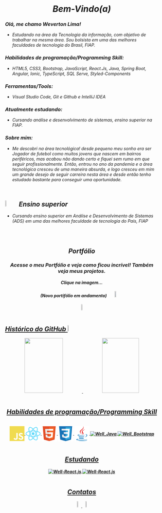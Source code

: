
<h1 align="center"><em>Bem-Vindo(a)<em></h1>
  
### Olá, me chamo Weverton Lima!<br>

* Estudando na área da Tecnologia da informação, com objetivo de trabalhar na mesma área.
  Sou bolsista em uma das melhores faculdades de tecnologia do Brasil, FIAP.
  
### Habilidades de programação/Programming Skill:<br> 
* HTML5, CSS3, Bootstrap, JavaScript, React.Js, Java, Spring Boot, Angular, Ionic, TypeScript, SQL Serve, Styled-Components  

### Ferramentas/Tools:<br>
* Visual Studio Code, Git e Github e IntelliJ IDEA  
  
### Atualmente estudando:
* Cursando análise e desenvolvimento de sistemas, ensino superior na FIAP.  
  
### Sobre mim:
* Me descobri na área tecnológica! desde pequeno meu sonho era ser Jogador de futebol como muitos jovens que nascem em bairros periféricos, mas acabou não dando certo e fiquei sem rumo em que seguir profissionalmente. Então, entrou no ano da pandemia e a área tecnológica cresceu de uma maneira absurda, e logo cresceu em mim um grande desejo de seguir carreira nesta área e desde então tenho estudado bastante para conseguir uma oportunidade.

<br>
  
## <img height="8%" width="8%" src="https://play-lh.googleusercontent.com/-uaIzKnZGDATRaOT_DqYKdzuJTWgeeOvQeZ0XNUASysOAJaGNqkKlyVPk_tiNAZqG2Q=w240-h480-rw"/> *Ensino superior*
  
* *Cursando ensino superior em Análise e Desenvolvimento de Sistemas (ADS) em uma das melhores faculdade de tecnologia do País, FIAP*

  <br><br>

<h2 align="center">Portfólio</h2>

<h3 align="center"><em> Acesse o meu Portfólio e veja como ficou incrível! 
Também veja meus projetos.<em></h3>
<h4 align="center">Clique na imagem...</h4>
<h4 align="center">(Novo portifólio em andamento) <img src="https://gifs.eco.br/wp-content/uploads/2021/08/imagens-e-gifs-de-loading-41.gif" height="5%" width="10%" /><h4>
<div align="center"></div>

<div align="center"><a href="https://welldev.netlify.app/"> <img src="https://cdn-icons-png.flaticon.com/512/6646/6646541.png" height="5%" width="5%" /></div> 
<br>

## *Histórico do GitHub* <img src="https://cdn-icons-png.flaticon.com/512/270/270798.png" height="5%" width="5%"/>
<div align="center">
  <a href="https://github.com/wevertonbarbosa">
  <img height="180em" width="50%" src="https://github-readme-stats.vercel.app/api?username=Wevertonbarbosa&show_icons=true&theme=blue-green&include_all_commits=true&count_private=true"/>
  <img height="180em" width="49%" src="https://github-readme-stats.vercel.app/api/top-langs/?username=Wevertonbarbosa&layout=compact&langs_count=7&theme=blue-green"/>
</div>


<div style="display: inline_block" align="center"><br>  
  <h2> Habilidades de programação/Programming Skill </h2><br>
  <img align="center" alt="Well-Js" height="50" width="50" src="https://raw.githubusercontent.com/devicons/devicon/master/icons/javascript/javascript-plain.svg">
  <img align="center" alt="Well-React.js" height="50" width="50" src="https://raw.githubusercontent.com/devicons/devicon/master/icons/react/react-original.svg">
  <img align="center" alt="Well-HTML5" height="50" width="50" src="https://raw.githubusercontent.com/devicons/devicon/master/icons/html5/html5-original.svg">
  <img align="center" alt="Well-CSS3" height="50" width="50" src="https://raw.githubusercontent.com/devicons/devicon/master/icons/css3/css3-original.svg">
  <img align="center" alt="Well_Java" height="50" width="50" src="https://raw.githubusercontent.com/devicons/devicon/master/icons/java/java-original.svg">
  <img align="center" alt="Well_Java" height="50" width="50" src="https://miro.medium.com/max/652/1*N0XV3gco7Ed4brMoxwdjVg.png">
  <img align="center" alt="Well_Bootstrap" height="50" width="50" src="https://toupto.com/wp-content/uploads/2018/07/Bootstrap-Icon.jpg">
  <br><br>

  
  
  
  ##  _Estudando_
 
<img align="center" alt="Well-React.js" height="50" width="250"  src="https://user-images.githubusercontent.com/102189860/215234949-0d8f289a-0f3d-4463-9595-ff32d04f4635.png">
<img align="center" alt="Well-React.js" height="60"  width="60" src="https://cdn.freebiesupply.com/logos/large/2x/angular-icon-logo-png-transparent.png">
<br><br>


## *Contatos*
<a href="https://www.linkedin.com/in/wevertonbarbosa00" target="_blank"><img src="https://www.icone-png.com/png/4/3974.png" height="5%" width="5%" target="_blank"> 
<a href="https://welldev.netlify.app/"> <img src="https://cdn-icons-png.flaticon.com/512/6646/6646541.png" height="5%" target="_blank" width="5%"/>
</div><br>


